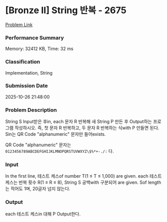 <!-- Official English translation (US) — human-reviewed -->
<!-- Original: README.md -->
<!-- Translation generated: 2025-10-26 16:46:49 UTC -->

# [Bronze II] String 반복 - 2675 

[Problem Link](https://www.acmicpc.net/problem/2675) 

### Performance Summary

Memory: 32412 KB, Time: 32 ms

### Classification

Implementation, String

### Submission Date

2025-10-26 21:48:00

### Problem Description

<p>String S Input받은 후in, each 문자 R 반복해 새 String P 만든 후 Output하는 프로그램 작성하시오. 즉, 첫  문자 R 반복하고, 두  문자 R 반복하는 식with P 만들면 된다. Sin는 QR Code "alphanumeric" 문자만 들어exists.</p>

<p>QR Code "alphanumeric" 문자는 <code>0123456789ABCDEFGHIJKLMNOPQRSTUVWXYZ\$%*+-./:</code> 다.</p>

### Input 

 <p>In the first line, 테스트 케스of number T(1 ≤ T ≤ 1,000) are given. each 테스트 케스는 반복 횟수 R(1 ≤ R ≤ 8), String S 공백with 구분되어 are given. Sof length는 적어도 1며, 20글자 넘지 않는다. </p>

### Output 

 <p>each 테스트 케스in 대해 P Output한다.</p>

